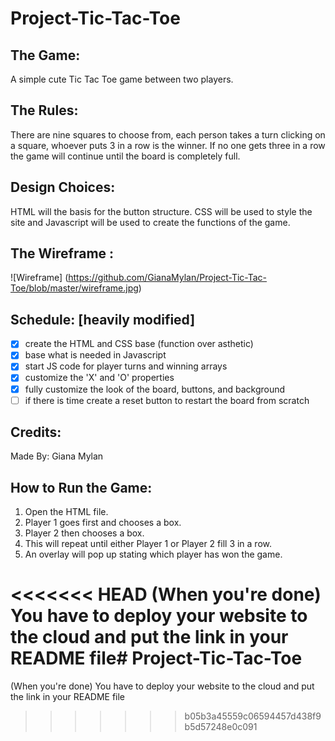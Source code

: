 # Project-Tic-Tac-Toe

## The Game: 
A simple cute Tic Tac Toe game between two players.

## The Rules: 
There are nine squares to choose from, each person takes a turn clicking on a square, whoever puts 3 in a row is the winner.
If no one gets three in a row the game will continue until the board is completely full.

## Design Choices:
HTML will the basis for the button structure. 
CSS will be used to style the site and Javascript will be used to create the functions of the game.

## The Wireframe :
![Wireframe] (https://github.com/GianaMylan/Project-Tic-Tac-Toe/blob/master/wireframe.jpg)

## Schedule: [heavily modified]
- [x] create the HTML and CSS base (function over asthetic)
- [x] base what is needed in Javascript 
- [x] start JS code for player turns and winning arrays
- [x] customize the 'X' and 'O' properties
- [x] fully customize the look of the board, buttons, and background
- [ ] if there is time create a reset button to restart the board from scratch

## Credits: 
Made By: Giana Mylan

## How to Run the Game: 
1. Open the HTML file.
2. Player 1 goes first and chooses a box.
3. Player 2 then chooses a box. 
4. This will repeat until either Player 1 or Player 2 fill 3 in a row.
5. An overlay will pop up stating which player has won the game.



<<<<<<< HEAD
(When you're done) You have to deploy your website to the cloud and put the link in your README file# Project-Tic-Tac-Toe
=======
(When you're done) You have to deploy your website to the cloud and put the link in your README file
>>>>>>> b05b3a45559c06594457d438f9b5d57248e0c091
